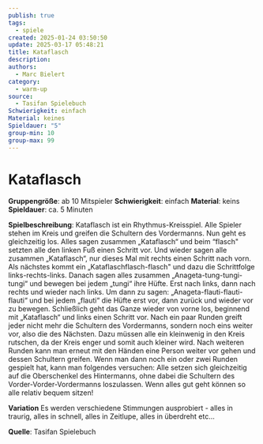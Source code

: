```yaml
---
publish: true
tags:
  - spiele
created: 2025-01-24 03:50:50
update: 2025-03-17 05:48:21
title: Kataflasch
description: 
authors:
  - Marc Bielert
category:
  - warm-up
source:
  - Tasifan Spielebuch
Schwierigkeit: einfach
Material: keines
Spieldauer: "5"
group-min: 10
group-max: 99
---
```


# Kataflasch

**Gruppengröße**: ab 10 Mitspieler
**Schwierigkeit**: einfach
**Material**: keins
**Spieldauer**: ca. 5 Minuten

**Spielbeschreibung**:
Kataflasch ist ein Rhythmus-Kreisspiel. Alle Spieler stehen im Kreis und greifen die Schultern des Vordermanns. Nun geht es gleichzeitig los. Alles sagen zusammen „Kataflasch“ und beim “flasch" setzten alle den linken Fuß einen Schritt vor. Und wieder sagen alle zusammen „Kataflasch“, nur dieses Mal mit rechts einen Schritt nach vorn. Als nächstes kommt ein „Kataflaschflasch-flasch" und dazu die Schrittfolge links-rechts-links. Danach sagen alles zusammen „Anageta-tung-tungi-tungi“ und bewegen bei jedem „tungi“ ihre Hüfte. Erst nach links, dann nach rechts und wieder nach links. Um dann zu sagen: „Anageta-flauti-flauti-flauti“ und bei jedem „flauti“ die Hüfte erst vor, dann zurück und wieder vor zu bewegen. Schließlich geht das Ganze wieder von vorne los, beginnend mit „Kataflasch“ und links einen Schritt vor. Nach ein paar Runden greift jeder nicht mehr die Schultern des Vordermanns, sondern noch eins weiter vor, also die des Nächsten. Dazu müssen alle ein kleinwenig in den Kreis rutschen, da der Kreis enger und somit auch kleiner wird. Nach weiteren Runden kann man erneut mit den Händen eine Person weiter vor gehen und dessen Schultern greifen. Wenn man dann noch ein oder zwei Runden gespielt hat, kann man folgendes versuchen: Alle setzen sich gleichzeitig auf die Oberschenkel des Hintermanns, ohne dabei die Schultern des Vorder-Vorder-Vordermanns loszulassen. Wenn alles gut geht können so alle relativ bequem sitzen!

**Variation** Es werden verschiedene Stimmungen ausprobiert - alles in traurig, alles in schnell, alles in Zeitlupe, alles in überdreht etc...

**Quelle**:
Tasifan Spielebuch